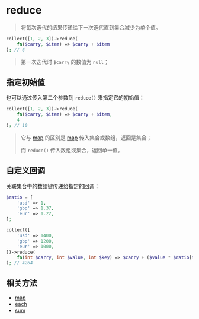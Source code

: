 # reduce

> 将每次迭代的结果传递给下一次迭代直到集合减少为单个值。

```php
collect([1, 2, 3])->reduce(
    fn($carry, $item) => $carry + $item
); // 6
```

> 第一次迭代时 `$carry` 的数值为 `null`；

## 指定初始值

也可以通过传入第二个参数到 `reduce()` 来指定它的初始值：

```php
collect([1, 2, 3])->reduce(
    fn($carry, $item) => $carry + $item,
    4
); // 10
```

> 它与 [map](map.md) 的区别是 [map](map.md) 传入集合或数组，返回是集合；
>
> 而 `reduce()` 传入数组或集合，返回单一值。

## 自定义回调

关联集合中的数组键传递给指定的回调：

```php
$ratio = [
    'usd' => 1,
    'gbp' => 1.37,
    'eur' => 1.22,
];

collect([
    'usd' => 1400,
    'gbp' => 1200,
    'eur' => 1000,
])->reduce(
    fn(int $carry, int $value, int $key) => $carry + ($value * $ratio[$key])
); // 4264
```

## 相关方法

- [map](map.md)
- [each](each.md)
- [sum](sum.md)
